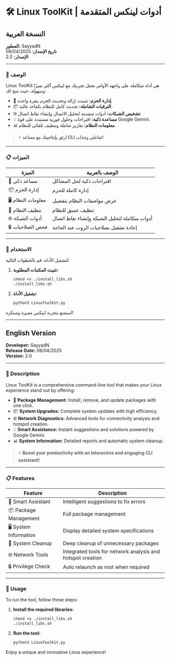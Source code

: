 # 🛠️ Linux ToolKit | أدوات لينكس المتقدمة

## النسخة العربية

**المطور:** SayyadN  
**تاريخ الإصدار:** 09/04/2025  
**الإصدار:** 2.0

---

### 🌟 الوصف

Linux ToolKit هي أداة متكاملة على واجهة الأوامر تجعل تجربتك مع لينكس أكثر تميزًا وسهولة، حيث تتيح لك:

- 🔧 **إدارة الحزم:** تثبيت، إزالة وتحديث الحزم بنقرة واحدة.
- 📦 **الترقيات الشاملة:** تحديث كامل للنظام بكفاءة عالية.
- 🌐 **تشخيص الشبكات:** أدوات متقدمة لتحليل الاتصال وإنشاء نقاط اتصال.
- 💡 **مساعدة ذكية:** اقتراحات وحلول فورية مستندة على قوة Google Gemini.
- 📊 **معلومات النظام:** تقارير شاملة وتنظيف تلقائي للنظام.

> ⚡ **ارتق بإنتاجيتك مع مساعد CLI تفاعلي وجذاب!**

---

### 📋 الميزات

| الميزة             | الوصف بالعربية                                  |
|--------------------|-----------------------------------------------|
| 🧠 مساعد ذكي       | اقتراحات ذكية لحل المشاكل                        |
| 📦 إدارة الحزم     | إدارة كاملة للحزم                               |
| 🖥️ معلومات النظام | عرض مواصفات النظام بتفصيل                        |
| 🧹 تنظيف النظام   | تنظيف عميق للنظام                               |
| 🌐 أدوات الشبكة   | أدوات متكاملة لتحليل الشبكة وإنشاء نقاط اتصال      |
| 🔒 فحص الصلاحيات   | إعادة تشغيل بصلاحيات الروت عند الحاجة            |

---

### 🚀 الاستخدام

لتشغيل الأداة، قم بالخطوات التالية:

1. **تثبيت المكتبات المطلوبة:**
    ```bash
    chmod +x ./install_libs.sh
    ./install_libs.sh
    ```

2. **تشغيل الأداة:**
    ```bash
    python3 LinuxToolKit.py
    ```

استمتع بتجربة لينكس مميزة ومبتكرة!

---

## English Version

**Developer:** SayyadN  
**Release Date:** 09/04/2025  
**Version:** 2.0

---

### 🌟 Description

Linux ToolKit is a comprehensive command-line tool that makes your Linux experience stand out by offering:

- 🔧 **Package Management:** Install, remove, and update packages with one click.
- 📦 **System Upgrades:** Complete system updates with high efficiency.
- 🌐 **Network Diagnostics:** Advanced tools for connectivity analysis and hotspot creation.
- 💡 **Smart Assistance:** Instant suggestions and solutions powered by Google Gemini.
- 📊 **System Information:** Detailed reports and automatic system cleanup.

> ⚡ **Boost your productivity with an interactive and engaging CLI assistant!**

---

### 📋 Features

| Feature              | Description                                           |
|----------------------|-------------------------------------------------------|
| 🧠 Smart Assistant   | Intelligent suggestions to fix errors                 |
| 📦 Package Management| Full package management                               |
| 🖥️ System Information | Display detailed system specifications             |
| 🧹 System Cleanup    | Deep cleanup of unnecessary packages                  |
| 🌐 Network Tools     | Integrated tools for network analysis and hotspot creation |
| 🔒 Privilege Check   | Auto relaunch as root when required                   |

---

### 🚀 Usage

To run the tool, follow these steps:

1. **Install the required libraries:**
    ```bash
    chmod +x ./install_libs.sh
    ./install_libs.sh
    ```

2. **Run the tool:**
    ```bash
    python3 LinuxToolKit.py
    ```

Enjoy a unique and innovative Linux experience!

